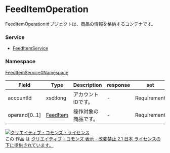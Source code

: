 

# FeedItemOperation

FeedItemOperationオブジェクトは、商品の情報を格納するコンテナです。

### Service

+ [FeedItemService](../../services/FeedItemService.md)

### Namespace

[FeedItemService#Namespace](../../services/FeedItemService.md#namespace)

| Field | Type | Description | response | set |
| ----- | ---- | ----------- | -------- | --------- |
| accountId | xsd:long | アカウントIDです。 | - | Requirement | |
| operand[0..1] | [FeedItem](./FeedItem.md) | 操作対象の商品です。 | - | Requirement | |

<a rel="license" href="http://creativecommons.org/licenses/by-nd/2.1/jp/"><img alt="クリエイティブ・コモンズ・ライセンス" style="border-width:0" src="https://i.creativecommons.org/l/by-nd/2.1/jp/88x31.png" /></a><br />この 作品 は <a rel="license" href="http://creativecommons.org/licenses/by-nd/2.1/jp/">クリエイティブ・コモンズ 表示 - 改変禁止 2.1 日本 ライセンスの下に提供されています。</a>
